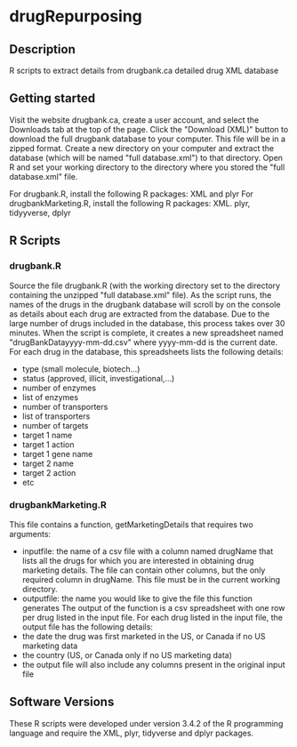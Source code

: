 # drugRepurposing
## Description
R scripts to extract details from drugbank.ca detailed drug XML database

## Getting started
Visit the website drugbank.ca, create a user account, and select the Downloads tab at the top of the page. Click the "Download (XML)" button to download the full drugbank database to your computer. This file will be in a zipped format. Create a new directory on your computer and extract the database (which will be named "full database.xml") to that directory. Open R and set your working directory to the directory where you stored the "full database.xml" file. 

For drugbank.R, install the following R packages: XML and plyr 
For drugbankMarketing.R, install the following R packages: XML. plyr, tidyyverse, dplyr

## R Scripts

### drugbank.R
Source the file drugbank.R (with the working directory set to the directory containing the unzipped "full database.xml" file). As the script runs, the names of the drugs in the drugbank database will scroll by on the console as details about each drug are extracted from the database. Due to the large number of drugs included in the database, this process takes over 30 minutes. When the script is complete, it creates a new spreadsheet named "drugBankDatayyyy-mm-dd.csv" where yyyy-mm-dd is the current date. For each drug in the database, this spreadsheets lists the following details:
  * type (small molecule, biotech...)
  * status (approved, illicit, investigational,...)
  * number of enzymes
  * list of enzymes
  * number of transporters
  * list of transporters
  * number of targets
  * target 1 name
  * target 1 action
  * target 1 gene name
  * target 2 name
  * target 2 action
  * etc

### drugbankMarketing.R
This file contains a function, getMarketingDetails that requires two arguments: 
  * inputfile: the name of a csv file with a column named drugName that lists all the drugs for which you are interested in obtaining drug marketing details. The file can contain other columns, but the only required column in drugName. This file must be in the current working directory.
  * outputfile: the name you would like to give the file this function generates
The output of the function is a csv spreadsheet with one row per drug listed in the input file. For each drug listed in the input file, the output file has the following details:
  * the date the drug was first marketed in the US, or Canada if no US marketing data
  * the country (US, or Canada only if no US marketing data)
  * the output file will also include any columns present in the original input file

## Software Versions
These R scripts were developed under version 3.4.2 of the R programming language and require the XML, plyr, tidyverse and dplyr packages.



